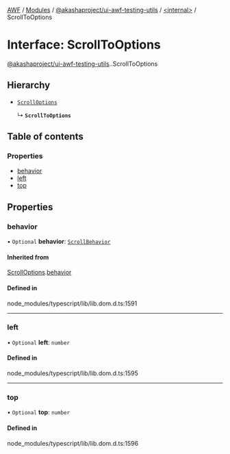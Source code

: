 [AWF](../README.md) / [Modules](../modules.md) / [@akashaproject/ui-awf-testing-utils](../modules/akashaproject_ui_awf_testing_utils.md) / [<internal\>](../modules/akashaproject_ui_awf_testing_utils._internal_.md) / ScrollToOptions

# Interface: ScrollToOptions

[@akashaproject/ui-awf-testing-utils](../modules/akashaproject_ui_awf_testing_utils.md).[<internal>](../modules/akashaproject_ui_awf_testing_utils._internal_.md).ScrollToOptions

## Hierarchy

- [`ScrollOptions`](akashaproject_ui_awf_testing_utils._internal_.ScrollOptions.md)

  ↳ **`ScrollToOptions`**

## Table of contents

### Properties

- [behavior](akashaproject_ui_awf_testing_utils._internal_.ScrollToOptions.md#behavior)
- [left](akashaproject_ui_awf_testing_utils._internal_.ScrollToOptions.md#left)
- [top](akashaproject_ui_awf_testing_utils._internal_.ScrollToOptions.md#top)

## Properties

### behavior

• `Optional` **behavior**: [`ScrollBehavior`](../modules/akashaproject_ui_awf_testing_utils._internal_.md#scrollbehavior)

#### Inherited from

[ScrollOptions](akashaproject_ui_awf_testing_utils._internal_.ScrollOptions.md).[behavior](akashaproject_ui_awf_testing_utils._internal_.ScrollOptions.md#behavior)

#### Defined in

node_modules/typescript/lib/lib.dom.d.ts:1591

___

### left

• `Optional` **left**: `number`

#### Defined in

node_modules/typescript/lib/lib.dom.d.ts:1595

___

### top

• `Optional` **top**: `number`

#### Defined in

node_modules/typescript/lib/lib.dom.d.ts:1596
